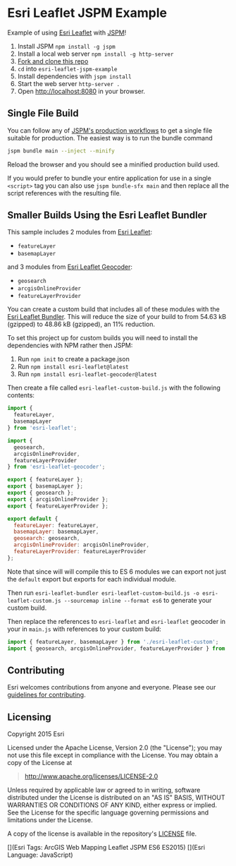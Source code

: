# Esri Leaflet JSPM Example

Example of using [Esri Leaflet](http://esri.github.io/esri-leaflet) with [JSPM](http://jspm.io)!

1. Install JSPM `npm install -g jspm`
2. Install a local web server `npm install -g http-server`
2. [Fork and clone this repo](https://help.github.com/articles/fork-a-repo)
3. `cd` into `esri-leaflet-jspm-example`
4. Install dependencies with `jspm install`
5. Start the web server `http-server .`
6. Open [http://localhost:8080](http://localhost:8080) in your browser.

## Single File Build

You can follow any of [JSPM's production workflows](https://github.com/jspm/jspm-cli/wiki/Production-Workflows) to get a single file suitable for production. The easiest way is to run the bundle command

```bash
jspm bundle main --inject --minify
```

Reload the browser and you should see a minified production build used.

If you would prefer to bundle your entire application for use in a single `<script>` tag you can also use `jspm bundle-sfx main` and then replace all the script references with the resulting file.

## Smaller Builds Using the Esri Leaflet Bundler

This sample includes 2 modules from [Esri Leaflet](https://github.com/Esri/esri-leaflet):

* `featureLayer`
* `basemapLayer`

and 3 modules from [Esri Leaflet Geocoder](https://github.com/Esri/esri-leaflet-geocoder):

* `geosearch`
* `arcgisOnlineProvider`
* `featureLayerProvider`

You can create a custom build that includes all of these modules with the [Esri Leaflet Bundler](http://github.com/esri/esri-leaflet-bundler). This will reduce the size of your build to from 54.63 kB (gzipped) to 48.86 kB (gzipped), an 11% reduction.

To set this project up for custom builds you will need to install the dependencies with NPM rather then JSPM:

1. Run `npm init` to create a package.json
2. Run `npm install esri-leaflet@latest`
3. Run `npm install esri-leaflet-geocoder@latest`

Then create a file called `esri-leaflet-custom-build.js` with the following contents:

```js
import {
  featureLayer,
  basemapLayer
} from 'esri-leaflet';

import {
  geosearch,
  arcgisOnlineProvider,
  featureLayerProvider
} from 'esri-leaflet-geocoder';

export { featureLayer };
export { basemapLayer };
export { geosearch };
export { arcgisOnlineProvider };
export { featureLayerProvider };

export default {
  featureLayer: featureLayer,
  basemapLayer: basemapLayer,
  geosearch: geosearch,
  arcgisOnlineProvider: arcgisOnlineProvider,
  featureLayerProvider: featureLayerProvider
};
```

Note that since will will compile this to ES 6 modules we can export not just the `default` export but exports for each individual module.

Then run `esri-leaflet-bundler esri-leaflet-custom-build.js -o esri-leaflet-custom.js --sourcemap inline --format es6` to generate your custom build.

Then replace the references to `esri-leaflet` and `esri-leaflet` geocoder in your in `main.js` with references to your custom build:

```js
import { featureLayer, basemapLayer } from './esri-leaflet-custom';
import { geosearch, arcgisOnlineProvider, featureLayerProvider } from './esri-leaflet-custom';
```

## Contributing

Esri welcomes contributions from anyone and everyone. Please see our [guidelines for contributing](https://github.com/Esri/esri-leaflet-browserify-example/blob/master/CONTRIBUTING.md).

## Licensing
Copyright 2015 Esri

Licensed under the Apache License, Version 2.0 (the "License");
you may not use this file except in compliance with the License.
You may obtain a copy of the License at

> http://www.apache.org/licenses/LICENSE-2.0

Unless required by applicable law or agreed to in writing, software
distributed under the License is distributed on an "AS IS" BASIS,
WITHOUT WARRANTIES OR CONDITIONS OF ANY KIND, either express or implied.
See the License for the specific language governing permissions and
limitations under the License.

A copy of the license is available in the repository's [LICENSE](./LICENSE) file.

[](Esri Tags: ArcGIS Web Mapping Leaflet JSPM ES6 ES2015)
[](Esri Language: JavaScript)
